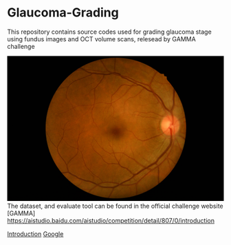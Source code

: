 # Glaucoma-Grading
This repository contains source codes used for grading glaucoma stage using fundus images and OCT volume scans, relesead by GAMMA challenge

![alt text](https://github.com/MarcosMF86/Glaucoma-Grading/blob/main/0101.jpg?raw=true)
The dataset, and evaluate tool can be found in the official challenge website [GAMMA]
https://aistudio.baidu.com/aistudio/competition/detail/807/0/introduction

<a href="GAMMA" target="_blank">Introduction</a>
<a href="https://aistudio.baidu.com/aistudio/competition/detail/807/0/introduction" target="_blank">Google</a>
